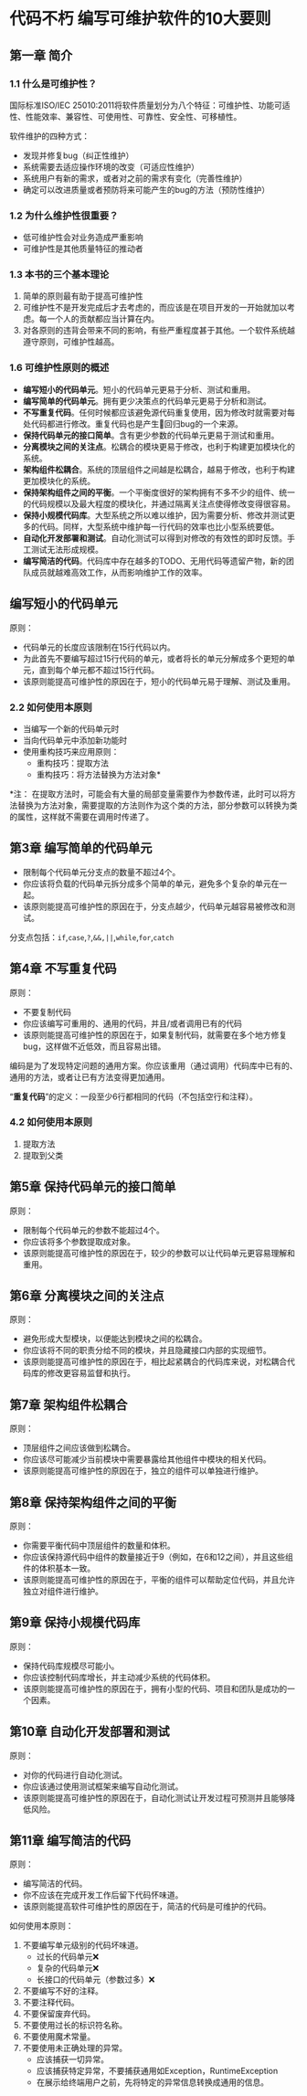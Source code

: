 # 代码不朽 编写可维护软件的10大要则

## 第一章 简介

### 1.1 什么是可维护性？

国际标准ISO/IEC 25010:2011将软件质量划分为八个特征：可维护性、功能可适性、性能效率、兼容性、可使用性、可靠性、安全性、可移植性。

软件维护的四种方式：

- 发现并修复bug（纠正性维护）
- 系统需要去适应操作环境的改变（可适应性维护）
- 系统用户有新的需求，或者对之前的需求有变化（完善性维护）
- 确定可以改进质量或者预防将来可能产生的bug的方法（预防性维护）

### 1.2 为什么维护性很重要？

- 低可维护性会对业务造成严重影响
- 可维护性是其他质量特征的推动者

### 1.3 本书的三个基本理论

1. 简单的原则最有助于提高可维护性
1. 可维护性不是开发完成后才去考虑的，而应该是在项目开发的一开始就加以考虑。每一个人的贡献都应当计算在内。
1. 对各原则的违背会带来不同的影响，有些严重程度甚于其他。一个软件系统越遵守原则，可维护性越高。

### 1.6 可维护性原则的概述

- **编写短小的代码单元**。短小的代码单元更易于分析、测试和重用。
- **编写简单的代码单元**。拥有更少决策点的代码单元更易于分析和测试。
- **不写重复代码**。任何时候都应该避免源代码重复使用，因为修改时就需要对每处代码都进行修改。重复代码也是产生回归bug的一个来源。
- **保持代码单元的接口简单**。含有更少参数的代码单元更易于测试和重用。
- **分离模块之间的关注点**。松耦合的模块更易于修改，也利于构建更加模块化的系统。
- **架构组件松耦合**。系统的顶层组件之间越是松耦合，越易于修改，也利于构建更加模块化的系统。
- **保持架构组件之间的平衡**。一个平衡度很好的架构拥有不多不少的组件、统一的代码规模以及最大程度的模块化，并通过隔离关注点使得修改变得很容易。
- **保持小规模代码库**。大型系统之所以难以维护，因为需要分析、修改并测试更多的代码。同样，大型系统中维护每一行代码的效率也比小型系统要低。
- **自动化开发部署和测试**。自动化测试可以得到对修改的有效性的即时反馈。手工测试无法形成规模。
- **编写简洁的代码**。代码库中存在越多的TODO、无用代码等遗留产物，新的团队成员就越难高效工作，从而影响维护工作的效率。

## 编写短小的代码单元

原则：

- 代码单元的长度应该限制在15行代码以内。
- 为此首先不要编写超过15行代码的单元，或者将长的单元分解成多个更短的单元，直到每个单元都不超过15行代码。
- 该原则能提高可维护性的原因在于，短小的代码单元易于理解、测试及重用。

### 2.2 如何使用本原则

- 当编写一个新的代码单元时
- 当向代码单元中添加新功能时
- 使用重构技巧来应用原则：
  + 重构技巧：提取方法
  + 重构技巧：将方法替换为方法对象*

*注： 在提取方法时，可能会有大量的局部变量需要作为参数传递，此时可以将方法替换为方法对象，需要提取的方法则作为这个类的方法，部分参数可以转换为类的属性，这样就不需要在调用时传递了。

## 第3章 编写简单的代码单元

- 限制每个代码单元分支点的数量不超过4个。
- 你应该将负载的代码单元拆分成多个简单的单元，避免多个复杂的单元在一起。
- 该原则能提高可维护性的原因在于，分支点越少，代码单元越容易被修改和测试。

分支点包括：`if`,`case`,`?`,`&&,||`,`while`,`for`,`catch`

## 第4章 不写重复代码

原则：

- 不要复制代码
- 你应该编写可重用的、通用的代码，并且/或者调用已有的代码
- 该原则能提高可维护性的原因在于，如果复制代码，就需要在多个地方修复bug，这样做不近低效，而且容易出错。

编码是为了发现特定问题的通用方案。你应该重用（通过调用）代码库中已有的、通用的方法，或者让已有方法变得更加通用。

“**重复代码**”的定义：一段至少6行都相同的代码（不包括空行和注释）。

### 4.2 如何使用本原则

1. 提取方法
1. 提取到父类

## 第5章 保持代码单元的接口简单

原则：

- 限制每个代码单元的参数不能超过4个。
- 你应该将多个参数提取成对象。
- 该原则能提高可维护性的原因在于，较少的参数可以让代码单元更容易理解和重用。

## 第6章 分离模块之间的关注点

原则：

- 避免形成大型模块，以便能达到模块之间的松耦合。
- 你应该将不同的职责分给不同的模块，并且隐藏接口内部的实现细节。
- 该原则能提高可维护性的原因在于，相比起紧耦合的代码库来说，对松耦合代码库的修改更容易监督和执行。

## 第7章 架构组件松耦合

原则：

- 顶层组件之间应该做到松耦合。
- 你应该尽可能减少当前模块中需要暴露给其他组件中模块的相关代码。
- 该原则能提高可维护性的原因在于，独立的组件可以单独进行维护。

## 第8章 保持架构组件之间的平衡

原则：

- 你需要平衡代码中顶层组件的数量和体积。
- 你应该保持源代码中组件的数量接近于9（例如，在6和12之间），并且这些组件的体积基本一致。
- 该原则能提高可维护性的原因在于，平衡的组件可以帮助定位代码，并且允许独立对组件进行维护。

## 第9章 保持小规模代码库

原则：

- 保持代码库规模尽可能小。
- 你应该控制代码库增长，并主动减少系统的代码体积。
- 该原则能提高可维护性的原因在于，拥有小型的代码、项目和团队是成功的一个因素。

## 第10章 自动化开发部署和测试

原则：

- 对你的代码进行自动化测试。
- 你应该通过使用测试框架来编写自动化测试。
- 该原则能提高可维护性的原因在于，自动化测试让开发过程可预测并且能够降低风险。

## 第11章 编写简洁的代码

原则：

- 编写简洁的代码。
- 你不应该在完成开发工作后留下代码怀味道。
- 该原则能提高软件可维护性的原因在于，简洁的代码是可维护的代码。

如何使用本原则：

1. 不要编写单元级别的代码坏味道。
    - 过长的代码单元❌
    - 复杂的代码单元❌
    - 长接口的代码单元（参数过多）❌
1. 不要编写不好的注释。
1. 不要注释代码。
1. 不要保留废弃代码。
1. 不要使用过长的标识符名称。
1. 不要使用魔术常量。
1. 不要使用未正确处理的异常。
    - 应该捕获一切异常。
    - 应该捕获特定异常，不要捕获通用如Exception，RuntimeException
    - 在展示给终端用户之前，先将特定的异常信息转换成通用的信息。
